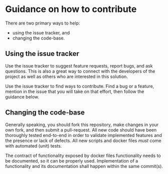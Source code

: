# Guidance on how to contribute

There are two primary ways to help:
* using the issue tracker, and
* changing the code-base.

## Using the issue tracker

Use the issue tracker to suggest feature requests, report bugs, and ask
questions. This is also a great way to connect with the developers of the
project as well as others who are interested in this solution.

Use the issue tracker to find ways to contribute. Find a bug or a feature,
mention in the issue that you will take on that effort, then follow the
guidance below.

## Changing the code-base

Generally speaking, you should fork this repository, make changes in your own
fork, and then submit a pull-request. All new code should have been thoroughly
tested end-to-end in order to validate implemented features and the presence or
lack of defects. All new scripts and docker files _must_ come with automated (unit)
tests.

The contract of functionality exposed by docker files functionality needs
to be documented, so it can be properly used. Implementation of a functionality
and its documentation shall happen within the same commit(s).

